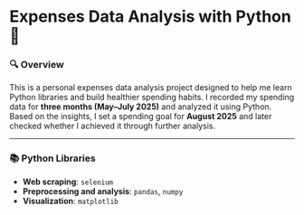 # Expenses Data Analysis with Python 💸

### 🔍 Overview
This is a personal expenses data analysis project designed to help me learn Python libraries and build healthier spending habits.
I recorded my spending data for **three months (May–July 2025)** and analyzed it using Python.
Based on the insights, I set a spending goal for **August 2025** and later checked whether I achieved it through further analysis.

---

### 📚 Python Libraries
- **Web scraping**: `selenium`
- **Preprocessing and analysis**: `pandas`, `numpy`
- **Visualization**: `matplotlib`
